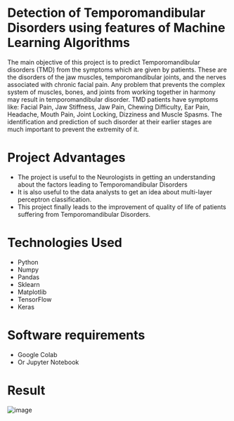 # Detection of Temporomandibular Disorders using features of Machine Learning Algorithms
The main objective of this project is to predict Temporomandibular disorders (TMD) from the symptoms which are given by patients. These are the disorders of the jaw muscles, temporomandibular joints, and the nerves associated with chronic facial pain. Any problem that prevents the complex system of muscles, bones, and joints from working together in harmony may result in temporomandibular disorder. TMD patients have symptoms like: Facial Pain, Jaw Stiffness, Jaw Pain, Chewing Difficulty, Ear Pain, Headache, Mouth Pain, Joint Locking, Dizziness and Muscle Spasms. The identification and prediction of such disorder at their earlier stages are much important to prevent the extremity of it.

# Project Advantages
- The project is useful to the Neurologists in getting an understanding about the factors leading to Temporomandibular Disorders
- It is also useful to the data analysts to get an idea about multi-layer perceptron classification.
- This project finally leads to the improvement of quality of life of patients suffering from Temporomandibular Disorders.

# Technologies Used
- Python
- Numpy
- Pandas
- Sklearn
- Matplotlib
- TensorFlow
- Keras

# Software requirements
- Google Colab
- Or Jupyter Notebook

# Result
![image](https://github.com/user-attachments/assets/5e1fc13b-c4a0-4b8e-8a02-6a567694caca)

